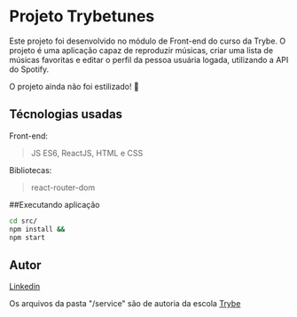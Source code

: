 # Projeto Trybetunes

Este projeto foi desenvolvido no módulo de Front-end do curso da Trybe.
O projeto é uma aplicação capaz de reproduzir músicas, criar uma lista de músicas favoritas e editar o perfil da pessoa usuária logada, utilizando a API do Spotify.

O projeto ainda não foi estilizado! :construction:

## Técnologias usadas

Front-end:
> JS ES6, ReactJS, HTML e CSS

Bibliotecas:
> react-router-dom

##Executando aplicação

```bash
cd src/
npm install &&
npm start
``` 

## Autor

[Linkedin](https://www.linkedin.com/in/marques-bruno/)

Os arquivos da pasta "/service" são de autoria da escola [Trybe](https://github.com/tryber)
